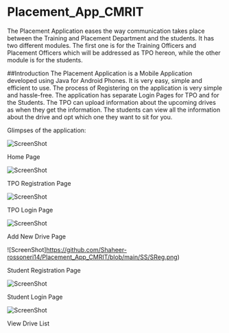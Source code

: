 # Placement_App_CMRIT
The Placement Application eases the way communication takes place between the
Training and Placement Department and the students. It has two different modules. The first one is for the Training Officers and Placement Officers which will be
addressed as TPO hereon, while the other module is for the students.


##Introduction
The Placement Application is a Mobile Application developed using Java for Android
Phones. It is very easy, simple and efficient to use. The process of Registering on the
application is very simple and hassle-free. The application has separate Login Pages
for TPO and for the Students. The TPO can upload information about the upcoming
drives as when they get the information. The students can view all the information
about the drive and opt which one they want to sit for you.

Glimpses of the application: 

![ScreenShot](https://github.com/Shaheer-rossoneri14/Placement_App_CMRIT/blob/main/SS/home.png)

Home Page

![ScreenShot](https://github.com/Shaheer-rossoneri14/Placement_App_CMRIT/blob/main/SS/TReg.png)

TPO Registration Page

![ScreenShot](https://github.com/Shaheer-rossoneri14/Placement_App_CMRIT/blob/main/SS/Tlogin.png)

TPO Login Page

![ScreenShot](https://github.com/Shaheer-rossoneri14/Placement_App_CMRIT/blob/main/SS/TDashboard.png)

Add New Drive Page

![ScreenShot]https://github.com/Shaheer-rossoneri14/Placement_App_CMRIT/blob/main/SS/SReg.png)

Student Registration Page

![ScreenShot](https://github.com/Shaheer-rossoneri14/Placement_App_CMRIT/blob/main/SS/SLogin.png)

Student Login Page

![ScreenShot](https://github.com/Shaheer-rossoneri14/Placement_App_CMRIT/blob/main/SS/SDashboard.png)

View Drive List


